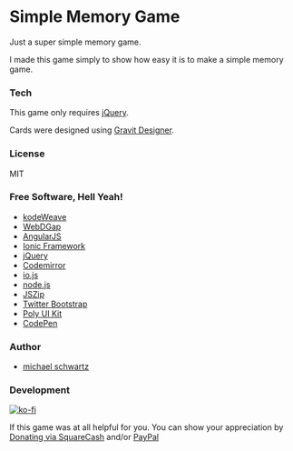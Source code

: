 # Simple Memory Game
Just a super simple memory game.

I made this game simply to show how easy it is to make a simple memory game.

### Tech

This game only requires [jQuery](http://jquery.com/).  

Cards were designed using [Gravit Designer](http://designer.io/).

### License
MIT

### Free Software, Hell Yeah!

- [kodeWeave](https://michaelsboost.github.io/kodeWeave/)
- [WebDGap](https://michaelsboost.github.io/WebDGap/)
- [AngularJS](http://angularjs.org)
- [Ionic Framework](http://ionicframework.com/)
- [jQuery](http://jquery.com)
- [Codemirror](http://codemirror.net/)
- [io.js](https://iojs.org/en/index.html)
- [node.js](http://nodejs.org)
- [JSZip](https://stuk.github.io/jszip/)
- [Twitter Bootstrap](http://twitter.github.com/bootstrap/)
- [Poly UI Kit](https://github.com/Guilh/Poly)
- [CodePen](http://codepen.io/michaelsboost)

### Author

- [michael schwartz](http://michaelsboost.github.io/)

### Development

[![ko-fi](https://az743702.vo.msecnd.net/cdn/kofi2.png?v=0)](https://ko-fi.com/michaelsboost)

If this game was at all helpful for you. You can show your appreciation by [Donating via SquareCash](https://cash.me/$michaelsboost) and/or [PayPal](https://www.paypal.me/mikethedj4)

